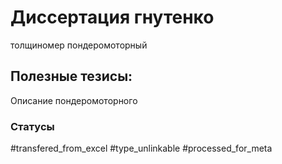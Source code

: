 # Диссертация гнутенко

толщиномер пондеромоторный

## Полезные тезисы:

Описание пондеромоторного

### Статусы
#transfered_from_excel 
#type_unlinkable 
#processed_for_meta